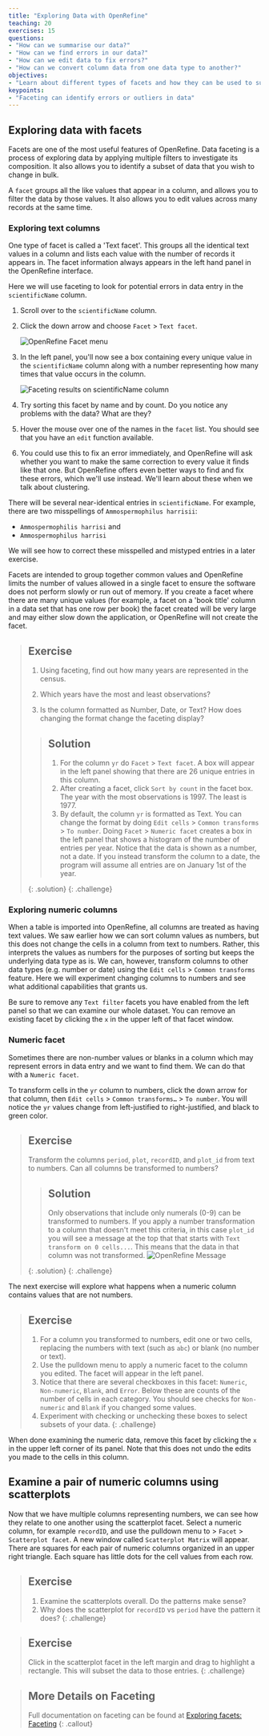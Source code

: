 ```yaml
---
title: "Exploring Data with OpenRefine"
teaching: 20
exercises: 15
questions:
- "How can we summarise our data?"
- "How can we find errors in our data?"
- "How can we edit data to fix errors?"
- "How can we convert column data from one data type to another?"
objectives:
- "Learn about different types of facets and how they can be used to summarise data of different data types"
keypoints:
- "Faceting can identify errors or outliers in data"
---
```


## Exploring data with facets

Facets are one of the most useful features of OpenRefine. Data faceting is a process of exploring data by applying multiple filters to investigate its composition. It also allows you to identify a subset of data that you wish to change in bulk.

A `facet` groups all the like values that appear in a column, and allows you to filter the data by those values. It also allows you to edit values across many records at the same time.

### Exploring text columns

One type of facet is called a 'Text facet'. This groups all the identical text values in a column and lists each value with the number of records it appears in. The facet information always appears in the left hand panel in the OpenRefine interface.

Here we will use faceting to look for potential errors in data entry in the `scientificName` column.

1. Scroll over to the `scientificName` column.
2. Click the down arrow and choose `Facet` > `Text facet`.

    ![OpenRefine Facet menu](../fig/ORFacetMenu.png)

3. In the left panel, you'll now see a box containing every unique value in the `scientificName` column
along with a number representing how many times that value occurs in the column.

    ![Faceting results on scientificName column](../fig/ORFacetedScientificName.png)

4. Try sorting this facet by name and by count. Do you notice any problems with the data? What are they?
5. Hover the mouse over one of the names in the `facet` list. You should see that you have an `edit` function available.
6. You could use this to fix an error immediately, and OpenRefine will ask whether you want to make the same correction to every value it finds like that one. But OpenRefine offers even better ways to find and fix these errors, which we'll use instead. We'll learn about these when we talk about clustering.

There will be several near-identical entries in `scientificName`. For example, there are two misspellings of `Ammospermophilus harrisii`:

 * `Ammospermophilis harrisi` and
 * `Ammospermophilus harrisi`

We will see how to correct these misspelled and mistyped entries in a later exercise.  

Facets are intended to group together common values and OpenRefine limits the number of values allowed in a single facet to ensure the software does not perform slowly or run out of memory. If you create a facet where there are many unique values (for example, a facet on a 'book title' column in a data set that has one row per book) the facet created will be very large and may either slow down the application, or OpenRefine will not create the facet.

> ## Exercise
>
> 1. Using faceting, find out how many years are represented in the census.  
>
> 3. Which years have the most and least observations?
>
> 2. Is the column formatted as Number, Date, or Text? How does changing the format change the faceting display?
>
> > ## Solution
> >
> > 1. For the column `yr` do `Facet` > `Text facet`. A box will appear in the left panel showing that there are 26 unique entries in
> > this column.  
> > 3. After creating a facet, click `Sort by count` in the facet box. The year with the most observations is 1997. The least is 1977.
> > 2. By default, the column `yr` is formatted as Text. You can change the format by doing `Edit cells` > `Common transforms` >
> > `To number`. Doing `Facet` > `Numeric facet` creates a box in the left panel that shows a histogram of the number of
> > entries per year. Notice that the data is shown as a number, not a date. If you instead transform the column to a date, the
> > program will assume all entries are on January 1st of the year.   
> >
> {: .solution}
{: .challenge}

### Exploring numeric columns

When a table is imported into OpenRefine, all columns are treated as having text values. We saw earlier how we can sort column values as numbers, but this does not change the cells in a column from text to numbers. Rather, this interprets the values as numbers for the purposes of sorting but keeps the underlying data type as is. We can, however, transform columns to other data types (e.g. number or date) using the `Edit cells` > `Common transforms` feature. Here we will experiment changing columns to numbers and see what additional capabilities that grants us.

Be sure to remove any `Text filter` facets you have enabled from the left panel so that we can examine our whole dataset. You can remove an existing facet by clicking the `x` in the upper left of that facet window.


### Numeric facet

Sometimes there are non-number values or blanks in a column which may represent errors in data entry and we want to find them.
We can do that with a `Numeric facet`.

To transform cells in the `yr` column to numbers, click the down arrow for that column, then `Edit cells` > `Common transforms…` > `To number`. You will notice the `yr` values change from left-justified to right-justified, and black to green color.

> ## Exercise
>
> Transform the columns `period`, `plot`, `recordID`, and `plot_id` from text to numbers. Can all columns be transformed to numbers?
>
> > ## Solution
> >
> > Only observations that include only numerals (0-9) can be transformed to numbers. If you apply a number transformation to
> > a column that doesn't meet this criteria, in this case `plot_id` you will see a message at the top that  that starts with `Text transform on 0 cells...`. This means that the data in that column was not transformed.
> >     ![OpenRefine Message](../fig/openrefine-plotid-tonumber.png)
> >
> {: .solution}
{: .challenge}

The next exercise will explore what happens when a numeric column contains values that are not numbers.

> ## Exercise
>
> 1. For a column you transformed to numbers, edit one or two cells, replacing the numbers with text (such as `abc`) or blank (no number or text).
> 2. Use the pulldown menu to apply a numeric facet to the column you edited. The facet will appear in the left panel.
> 3. Notice that there are several checkboxes in this facet: `Numeric`, `Non-numeric`, `Blank`, and `Error`. Below these are counts of the number of cells in each category. You should see checks for `Non-numeric` and `Blank` if you changed some values.
> 4. Experiment with checking or unchecking these boxes to select subsets of your data.
{: .challenge}

When done examining the numeric data, remove this facet by clicking the `x` in the upper left corner of its panel. Note that this does not undo the edits you made to the cells in this column.

## Examine a pair of numeric columns using scatterplots

Now that we have multiple columns representing numbers, we can see how they relate to one another using the scatterplot facet. Select a numeric column, for example `recordID`, and use the pulldown menu to > `Facet` > `Scatterplot facet`. A new window called `Scatterplot Matrix` will appear. There are squares for each pair of numeric columns organized in an upper right triangle. Each square has little dots for the cell values from each row.

> ## Exercise
>
> 1. Examine the scatterplots overall. Do the patterns make sense?
> 2. Why does the scatterplot for `recordID` vs `period` have the pattern it does?
{: .challenge}

> ## Exercise
>
> Click in the scatterplot facet in the left margin and drag to highlight a rectangle. This will subset the data to those entries.
{: .challenge}

> ## More Details on Faceting
> Full documentation on faceting can be found at [Exploring facets: Faceting](https://docs.openrefine.org/manual/facets)
{: .callout}
